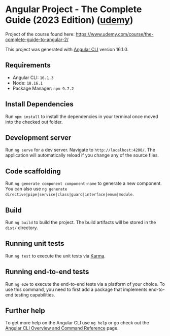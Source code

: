 # Angular Project - The Complete Guide (2023 Edition) ([udemy](https://www.udemy.com))

Project of the course found here: https://www.udemy.com/course/the-complete-guide-to-angular-2/

This project was generated with [Angular CLI](https://github.com/angular/angular-cli) version 16.1.0.

## Requirements

- Angular CLI: `16.1.3`
- Node: `18.16.1`
- Package Manager: `npm 9.7.2`

## Install Dependencies

Run `npm install` to install the dependencies in your terminal once moved into the checked out folder.

## Development server

Run `ng serve` for a dev server. Navigate to `http://localhost:4200/`. The application will automatically reload if you change any of the source files.

## Code scaffolding

Run `ng generate component component-name` to generate a new component. You can also use `ng generate directive|pipe|service|class|guard|interface|enum|module`.

## Build

Run `ng build` to build the project. The build artifacts will be stored in the `dist/` directory.

## Running unit tests

Run `ng test` to execute the unit tests via [Karma](https://karma-runner.github.io).

## Running end-to-end tests

Run `ng e2e` to execute the end-to-end tests via a platform of your choice. To use this command, you need to first add a package that implements end-to-end testing capabilities.

## Further help

To get more help on the Angular CLI use `ng help` or go check out the [Angular CLI Overview and Command Reference](https://angular.io/cli) page.
